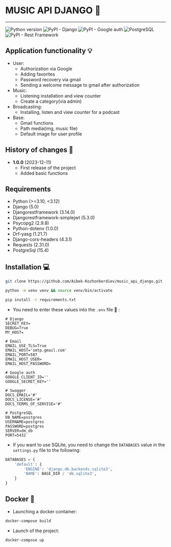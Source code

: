 # MUSIC API DJANGO :musical_note:
___
![Python version](https://img.shields.io/badge/python-v3.11.3-blue?logo=python)
![PyPI - Django](https://img.shields.io/pypi/pyversions/django?logo=django&link=https%3A%2F%2Fdocs.djangoproject.com%2Fen%2F5.0%2F)
![PyPI - Google auth](https://img.shields.io/pypi/pyversions/google-auth?logo=google&link=https%3A%2F%2Fpypi.org%2Fproject%2Fgoogle-auth%2F2.0.1%2F)
![PostgreSQL](https://img.shields.io/badge/PostgreSQL-v15.4-blue?logo=postgresql&link=https%3A%2F%2Fwww.postgresql.org%2Fdocs%2Frelease%2F15.4%2F)
![PyPI - Rest Framework](https://img.shields.io/pypi/pyversions/djangorestframework?logo=django&color=gren&link=https%3A%2F%2Fpypi.org%2Fproject%2Fdjangorestframework%2F)

## Application functionality :bulb:
+ User:
  + Authorization via Google
  + Adding favorites
  + Password recovery via gmail
  + Sending a welcome message to gmail after authorization
+ Music:
  + Listening installation and view counter
  + Create a category(via admin)
+ Broadcasting:
  + Installing, listen and view counter for a podcast
+ Base:
  + Gmail functions
  + Path media(img, music file)
  + Default image for user profile
  
## History of changes :page_facing_up:

- **1.0.0** (2023-12-11)
  - First release of the project
  - Added basic functions
  
## Requirements 
+ Python (>=3.10, <3.12)
+ Django (5.0)
+ Djangorestframework (3.14.0)
+ Djangorestframework-simplejwt (5.3.0)
+ Psycopg2 (2.9.8)
+ Python-dotenv (1.0.0)
+ Drf-yasg (1.21.7)
+ Django-cors-headers (4.3.1)
+ Requests (2.31.0)
+ PostgreSql (15.4)

## Installation :computer:
```bash
git clone https://github.com/Aibek-Kozhonberdiev/music_api_django.git
```
```bash
python -m venv venv && source venv/bin/activate
```
```bash
pip install -r requirements.txt
```
+ You need to enter these values into the `.env` file :key: :
```.env
# Django
SECRET_KEY=
DEBUG=True
MY_HOST=

# Email
EMAIL_USE_TLS=True
EMAIL_HOST='smtp.gmail.com'
EMAIL_PORT=587
EMAIL_HOST_USER=
EMAIL_HOST_PASSWORD=

# Google auth
GOOGLE_CLIENT_ID=''
GOOGLE_SECRET_KEY=''

# Swagger
DOCS_EMAIL='#'
DOCS_LICENSE='#'
DOCS_TERMS_OF_SERVISE='#'

# PostgreSQL
DB_NAME=postgres
USERNAME=postgres
PASSWORD=postgres
SERVER=dm_db
PORT=5432
```
+ If you want to use SQLite, you need to change the `DATABASES` value in the `settings.py` file to the following:
```python
DATABASES = {
    'default': {
        'ENGINE': 'django.db.backends.sqlite3',
        'NAME': BASE_DIR / 'db.sqlite3',
    }
}
```

## Docker :whale:

+ Launching a docker container:
```bash
docker-compose build
```
+ Launch of the project:
```bash
docker-compose up
```
